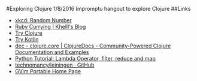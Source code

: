 #Exploring Clojure 1/8/2016
Impromptu hangout to explore Clojure
##Links
* [xkcd: Random Number](https://xkcd.com/221/)
* [Ruby Currying | Khelll's Blog](http://blog.khd.me/ruby/ruby-currying/)
* [Try Clojure](http://www.tryclj.com/)
* [Try Kotlin](http://try.kotlinlang.org/)
* [dec - clojure.core | ClojureDocs - Community-Powered Clojure Documentation and Examples](https://clojuredocs.org/clojure.core/dec)
* [Python Tutorial: Lambda Operator, filter, reduce and map](http://www.python-course.eu/lambda.php)
* [technomancy/leiningen · GitHub](https://github.com/technomancy/leiningen)
* [GVim Portable Home Page](http://portablegvim.sourceforge.net/)









